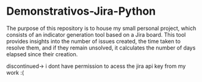 # Demonstrativos-Jira-Python
The purpose of this repository is to house my small personal project, which consists of an indicator generation tool based on a Jira board. This tool provides insights into the number of issues created, the time taken to resolve them, and if they remain unsolved, it calculates the number of days elapsed since their creation.

discontinued-> i dont have permission to acess the jira api key from my work :(
